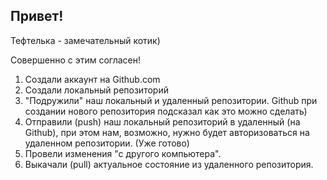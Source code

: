 ## Привет!

Тефтелька - замечательный котик)

Совершенно с этим согласен!

1. Создали аккаунт на Github.com
2. Создали локальный репозиторий
3. "Подружили" наш локальный и удаленный репозитории. Github при создании нового репозитория подсказал как это можно сделать)
4. Отправили (push) наш локальный репозиторий в удаленный (на Github), при этом нам, возможно, нужно будет авторизоваться на удаленном репозитории. (Уже готово)
5. Провели изменения "с другого компьютера".
6. Выкачали (pull) актуальное состояние из удаленного репозитория.
